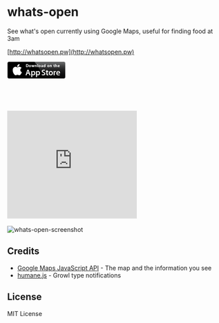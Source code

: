 whats-open
==========

See what's open currently using Google Maps, useful for finding food at 3am

[http://whatsopen.pw](http://whatsopen.pw)

<a href="http://whatsopen.pw/ios" target="itunes_store"><img src="ios/appstore.png" /></a>

<a href="https://itunes.apple.com/us/app/whats-open/id737328384?mt=8&uo=4" target="itunes_store" style="display:inline-block;overflow:hidden;background:url(https://linkmaker.itunes.apple.com/htmlResources/assets/en_us//images/web/linkmaker/badge_appstore-lrg.png) no-repeat;width:135px;height:40px;@media only screen{background-image:url(https://linkmaker.itunes.apple.com/htmlResources/assets/en_us//images/web/linkmaker/badge_appstore-lrg.svg);}"></a>

<iframe src="https://banners.itunes.apple.com/banner.html?partnerId=&aId=&id=737328384&c=us&l=en-US&bt=catalog&t=catalog_white&w=300&h=250" frameborder=0 style="overflow-x:hidden;overflow-y:hidden;width:300px;height:250px;border:0px"></iframe>


![whats-open-screenshot](http://daveeddy.com/static/media/github/whats-open/whats-open.png)

Credits
-------

- [Google Maps JavaScript API](https://developers.google.com/maps/documentation/javascript/) - The map and the information you see
- [humane.js](http://wavded.github.io/humane-js/) - Growl type notifications

License
-------

MIT License
